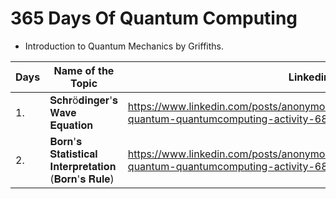 # 365 Days Of Quantum Computing

* Introduction to Quantum Mechanics by Griffiths.

| Days | Name of the Topic           | Linkedin Link |
| ---- | --------------------------- | ------------- |
| 1.   | 𝐒𝐜𝐡𝐫ö𝐝𝐢𝐧𝐠𝐞𝐫'𝐬 𝐖𝐚𝐯𝐞 𝐄𝐪𝐮𝐚𝐭𝐢𝐨𝐧 | https://www.linkedin.com/posts/anonymousr007_365daysofquantumcomputing-quantum-quantumcomputing-activity-6883088137002856448-Wnuc |
| 2.   | 𝐁𝐨𝐫𝐧'𝐬 𝐒𝐭𝐚𝐭𝐢𝐬𝐭𝐢𝐜𝐚𝐥 𝐈𝐧𝐭𝐞𝐫𝐩𝐫𝐞𝐭𝐚𝐭𝐢𝐨𝐧 (𝐁𝐨𝐫𝐧'𝐬 𝐑𝐮𝐥𝐞) | https://www.linkedin.com/posts/anonymousr007_365daysofquantumcomputing-quantum-quantumcomputing-activity-6883432963053375488-8yry |
